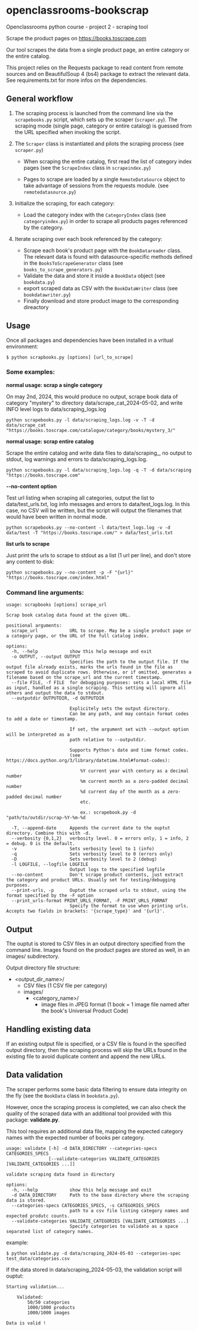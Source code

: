 # openclassrooms-bookscrap
Openclassrooms python course - project 2 - scraping tool

Scrape the product pages on https://books.toscrape.com

Our tool scrapes the data from a single product page, an entire category or the entire catalog.

This project relies on the Requests package to read content from remote sources and on BeautifulSoup 4 (bs4)
package to extract the relevant data. See requirements.txt for more infos on the dependencies.

## General workflow

1. The scraping process is launched from the command line via the `scrapebooks.py` script,
     which sets up the scraper (`scraper.py`). The scraping mode (single page, category or entire catalog)
     is guessed from the URL specified when invoking the script.

2. The `Scraper` class is instantiated and pilots the scraping process (see `scraper.py`)
    - When scraping the entire catalog, first read the list of category index pages
    (see the `ScrapeIndex` class in `scrapeindex.py`)

    - Pages to scrape are loaded by a single `RemoteDataSource` object to take advantage of sessions from the requests module.
    (see `remotedatasource.py`)

3. Initialize the scraping, for each category:
    - Load the category index with the `CategoryIndex` class (see `categoryindex.py`) in order to scrape all products pages referenced by the category.

4. Iterate scraping over each book referenced by the category:
    - Scrape each book's product page with the `BookDatareader` class. The relevant data is found with datasource-specific methods defined in the `BooksToScrapeGenerator` class (see `books_to_scrape_generators.py`)
    - Validate the data and store it inside a `BookData` object (see `bookdata.py`)
    - export scraped data as CSV with the `BookDataWriter` class (see `bookdatawriter.py`)
    - Finally download and store product image to the corresponding direactory


## Usage
Once all packages and dependencies have been installed in a vritual environment:

```
$ python scrapbooks.py [options] [url_to_scrape]
```

### Some examples:

**normal usage: scrap a single category**

On may 2nd, 2024, this would produce no output, scrape book data of category "mystery" to directory data/scrape_cat_2024-05-02, and write INFO level logs to data/scraping_logs.log

```
python scrapebooks.py -l data/scraping_logs.log -v -T -d data/scrape_cat "https://books.toscrape.com/catalogue/category/books/mystery_3/"
```

**normal usage: scrap entire catalog**

Scrape the entire catalog and write data files to data/scraping_<current date>, no output to stdout, log warnings and errors to data/scraping_logs.log.

```
python scrapebooks.py -l data/scraping_logs.log -q -T -d data/scraping "https://books.toscrape.com"
```

**--no-content option**

Test url listing when scraping all categories, output the list to data/test_urls.txt, log info messages and errors to data/test_logs.log.
In this case, no CSV will be written, but the script will output the filenames that would have been written in normal mode.
```
python scrapebooks.py --no-content -l data/test_logs.log -v -d data/test -T "https://books.toscrape.com/" > data/test_urls.txt
```

**list urls to scrape**

Just print the urls to scrape to stdout as a list (1 url per line), and don't store any content to disk:
```
python scrapebooks.py --no-content -p -F "{url}" "https://books.toscrape.com/index.html"
```

### Command line arguments:
```
usage: scrapbooks [options] scrape_url

Scrap book catalog data found at the given URL.

positional arguments:
  scrape_url            URL to scrape. May be a single product page or a category page, or the URL of the full catalog index.

options:
  -h, --help            show this help message and exit
  -o OUTPUT, --output OUTPUT
                        Specifies the path to the output file. If the output file already exists, marks the urls found in the file as scraped to avoid duplicate rows. Otherwise, or if omitted, generates a filename based on the scrape_url and the current timestamp.
  --file FILE, -f FILE  for debugging purposes: sets a local HTML file as input, handled as a single scraping. This setting will ignore all others and output the data to stdout.
  --outputdir OUTPUTDIR, -d OUTPUTDIR
                        
                        Explicitely sets the output directory.
                        Can be any path, and may contain format codes to add a date or timestamp.
                        
                        If set, the argument set with --output option will be interpreted as a
                        path relative to --outputdir.
                        
                        Supports Python's date and time format codes.
                        (see https://docs.python.org/3/library/datetime.html#format-codes):
                        
                            %Y current year with century as a decimal number
                            %m current month as a zero-padded decimal number
                            %d current day of the month as a zero-padded decimal number
                            etc.
                        
                            ex.: scrapebook.py -d "path/to/outdir/scrap-%Y-%m-%d
                        
  -T, --append-date     Appends the current date to the ouptut directory. Combine this with -d.
  --verbosity {0,1,2}   verbosity level. 0 = errors only, 1 = info, 2 = debug. 0 is the default.
  -v                    Sets verbosity level to 1 (info)
  -q                    Sets verbosity level to 0 (errors only)
  -D                    Sets verbosity level to 2 (debug)
  -l LOGFILE, --logfile LOGFILE
                        Output logs to the specified logfile
  --no-content          Don't scrape product contents, just extract the category and product URLs. Usually set for testing/debugging purposes.
  --print-urls, -p      Ouptut the scraped urls to stdout, using the format specified by the -F option
  --print_urls-format PRINT_URLS_FORMAT, -F PRINT_URLS_FORMAT
                        Specify the format to use when printing urls. Accepts two fields in brackets: '{scrape_type}' and '{url}'.
```

## Output

The ouptut is stored to CSV files in an output directory specified from the command line.
Images found on the product pages are stored as well, in an images/ subdirectory.

Output directory file structure:

 - <output_dir_name>/
   - CSV files (1 CSV file per category)
   - images/
      - <category_name>/
        - image files in JPEG format (1 book = 1 image file named after the book's Universal Product Code)

## Handling existing data
If an existing output file is specified, or a CSV file is found in the specified output directory,
then the scraping process will skip the URLs found in the existing file to avoid duplicate content and append the new URLs.

## Data validation

The scraper performs some basic data filtering to ensure data integrity on the fly (see the `BookData` class in `bookdata.py`).

However, once the scraping process is completed, we can also check the quality of the scraped data with an additional tool provided with this package:
**validate.py**.

This tool requires an additional data file, mapping the expected category names with the expected number of books per category.



```
usage: validate [-h] -d DATA_DIRECTORY --categories-specs CATEGORIES_SPECS
                [--validate-categories VALIDATE_CATEGORIES [VALIDATE_CATEGORIES ...]]

validate scraping data found in directory

options:
  -h, --help            show this help message and exit
  -d DATA_DIRECTORY     Path to the base directory where the scraping data is stored.
  --categories-specs CATEGORIES_SPECS, -s CATEGORIES_SPECS
                        path to a csv file listing category names and expected produtc counts.
  --validate-categories VALIDATE_CATEGORIES [VALIDATE_CATEGORIES ...]
                        Specify categories to validate as a space separated list of category names.
```

example:

```
$ python validate.py -d data/scraping_2024-05-03 --categories-spec test_data/categories.csv
```
If the data stored in data/scraping_2024-05-03, the validation script will ouptut:
```
Starting validation...

    Validated:
        50/50 categories
        1000/1000 products
        1000/1000 images
    
Data is valid !
```